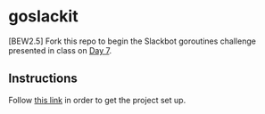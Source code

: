 # goslackit

[BEW2.5] Fork this repo to begin the Slackbot goroutines challenge presented in class on [Day 7](https://github.com/Make-School-Courses/BEW-2.5-Strongly-Typed-Ecosystems/blob/master/Lessons/Lesson07.md).

## Instructions

Follow [this link](https://github.com/Make-School-Courses/BEW-2.5-Strongly-Typed-Ecosystems/blob/master/Lessons/Lesson07.md#setup-project) in order to get the project set up.
